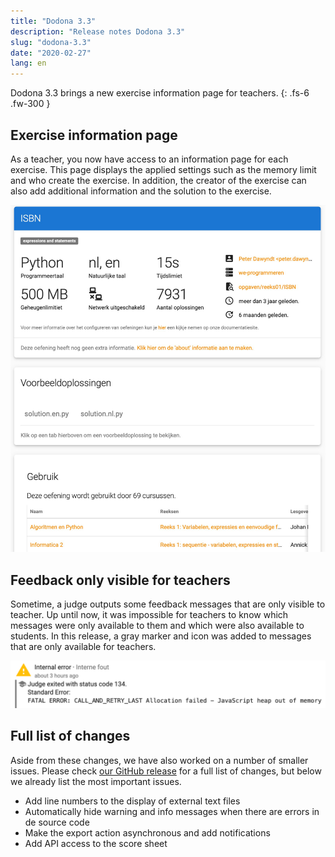 ```yaml
---
title: "Dodona 3.3"
description: "Release notes Dodona 3.3"
slug: "dodona-3.3"
date: "2020-02-27"
lang: en
---
```


Dodona 3.3 brings a new exercise information page for teachers.
{: .fs-6 .fw-300 }

## Exercise information page

As a teacher, you now have access to an information page for each exercise. This page displays the applied settings such as the memory limit and who create the exercise. In addition, the creator of the exercise can also add additional information and the solution to the exercise.

![Info page of an exercise](/assets/img/news/dodona-3.3/info-page.jpeg)

## Feedback only visible for teachers

Sometime, a judge outputs some feedback messages that are only visible to teacher. Up until now, it was impossible for teachers to know which messages were only available to them and which were also available to students. In this release, a gray marker and icon was added to messages that are only available for teachers.

![teacher only message](/assets/img/news/dodona-3.3/teacher-message.png)

## Full list of changes

Aside from these changes, we have also worked on a number of smaller issues. Please check [our GitHub release](https://github.com/dodona-edu/dodona/releases/tag/3.3) for a full list of changes, but below we already list the most important issues.

* Add line numbers to the display of external text files
* Automatically hide warning and info messages when there are errors in de source code
* Make the export action asynchronous and add notifications
* Add API access to the score sheet
